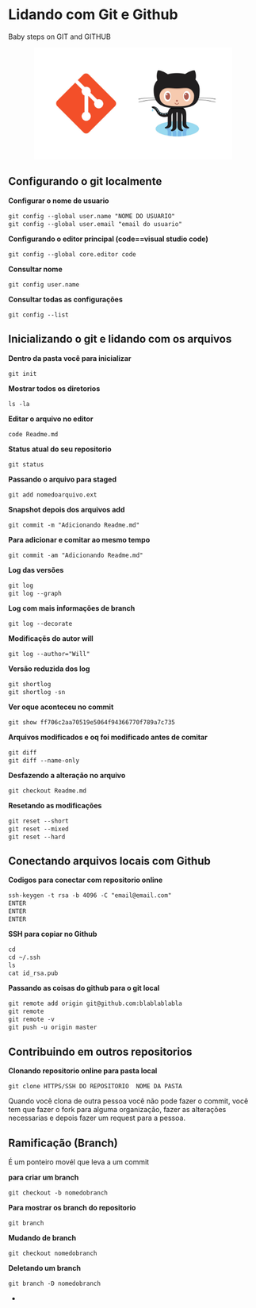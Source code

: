 # Lidando com Git e Github

Baby steps on GIT and GITHUB

<p align="center">
<img src="git-github.jpg" width="400" alt="git+github">
</p>

## Configurando o git localmente

**Configurar o nome de usuario**
```
git config --global user.name "NOME DO USUARIO"
git config --global user.email "email do usuario"
```

**Configurando o editor principal (code==visual studio code)**
```
git config --global core.editor code
```

**Consultar nome**
```
git config user.name
```

**Consultar todas as configurações**
```
git config --list 
```



## Inicializando o git e lidando com os arquivos

**Dentro da pasta você para inicializar**
```
git init
```

**Mostrar todos os diretorios**
```
ls -la
```

**Editar o arquivo no editor**
```
code Readme.md
```

**Status atual do seu repositorio**
```
git status
```

**Passando o arquivo para staged**
```
git add nomedoarquivo.ext
```

**Snapshot  depois dos arquivos add**
```
git commit -m "Adicionando Readme.md"
```

**Para adicionar e comitar ao mesmo tempo**
```
git commit -am "Adicionando Readme.md"
```

**Log das versões**
```
git log
git log --graph
```

**Log com mais informações de branch**
```
git log --decorate
```

**Modificaçẽs do autor will**
```
git log --author="Will"
```

**Versão reduzida dos log**
```
git shortlog 
git shortlog -sn
```

**Ver oque aconteceu no commit**
```
git show ff706c2aa70519e5064f94366770f789a7c735
```

**Arquivos modificados e oq foi modificado antes de comitar**
```
git diff
git diff --name-only
```

**Desfazendo a alteração no arquivo**
```
git checkout Readme.md
```

**Resetando as modificações**
```
git reset --short
git reset --mixed
git reset --hard
```



## Conectando arquivos locais com Github
**Codigos para conectar com repositorio online**
```
ssh-keygen -t rsa -b 4096 -C "email@email.com"
ENTER
ENTER
ENTER
```

**SSH para copiar no Github**
```
cd
cd ~/.ssh
ls
cat id_rsa.pub
```

**Passando as coisas do github para o git local**
```
git remote add origin git@github.com:blablablabla
git remote
git remote -v
git push -u origin master
```

## Contribuindo em outros repositorios

**Clonando repositorio online para pasta local**
```
git clone HTTPS/SSH DO REPOSITORIO  NOME DA PASTA
```


Quando você clona de outra pessoa você não pode fazer o commit, você tem que fazer o fork para alguma organização, fazer as alterações necessarias e depois fazer um request para a pessoa.

## Ramificação (Branch)

É um ponteiro movél que leva a um commit

**para criar um branch**
```
git checkout -b nomedobranch
```

**Para mostrar os branch do repositorio**
```
git branch 
```

**Mudando de branch** 
```
git checkout nomedobranch
```

**Deletando um branch**
```
git branch -D nomedobranch
```
-